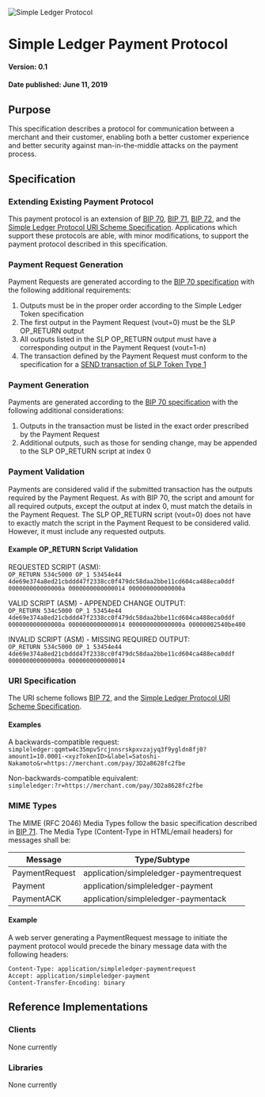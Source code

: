 ![Simple Ledger Protocol](images/SLP-logo-solid-200.png)

# Simple Ledger Payment Protocol

#### Version: 0.1
#### Date published: June 11, 2019

## Purpose

This specification describes a protocol for communication between a merchant and their customer, enabling both a better customer experience and better security against man-in-the-middle attacks on the payment process.

## Specification

### Extending Existing Payment Protocol

This payment protocol is an extension of [BIP 70](https://github.com/bitcoin/bips/blob/master/bip-0070.mediawiki), [BIP 71](https://github.com/bitcoin/bips/blob/master/bip-0071.mediawiki), [BIP 72](https://github.com/bitcoin/bips/blob/master/bip-0072.mediawiki), and the [Simple Ledger Protocol URI Scheme Specification](https://github.com/simpleledger/slp-specifications/blob/token-documents/slp-uri-scheme.md). Applications which support these protocols are able, with minor modifications, to support the payment protocol described in this specification.

### Payment Request Generation

Payment Requests are generated according to the [BIP 70 specification](https://github.com/bitcoin/bips/blob/master/bip-0070.mediawiki#PaymentDetailsPaymentRequest) with the following additional requirements:

1. Outputs must be in the proper order according to the Simple Ledger Token specification
2. The first output in the Payment Request (vout=0) must be the SLP OP_RETURN output
3. All outputs listed in the SLP OP_RETURN output must have a corresponding output in the Payment Request (vout=1-n)
4. The transaction defined by the Payment Request must conform to the specification for a [SEND transaction of SLP Token Type 1](https://github.com/simpleledger/slp-specifications/blob/master/slp-token-type-1.md#send---spend-transaction)

### Payment Generation

Payments are generated according to the [BIP 70 specification](https://github.com/bitcoin/bips/blob/master/bip-0070.mediawiki#Payment) with the following additional considerations:

1. Outputs in the transaction must be listed in the exact order prescribed by the Payment Request
2. Additional outputs, such as those for sending change, may be appended to the SLP OP_RETURN script at index 0

### Payment Validation

Payments are considered valid if the submitted transaction has the outputs required by the Payment Request. As with BIP 70, the script and amount for all required outputs, except the output at index 0, must match the details in the Payment Request. The SLP OP_RETURN script (vout=0) does not have to exactly match the script in the Payment Request to be considered valid. However, it must include any requested outputs.

#### Example OP_RETURN Script Validation

REQUESTED SCRIPT (ASM):</br>
``OP_RETURN 534c5000 OP_1 53454e44 4de69e374a8ed21cbddd47f2338cc0f479dc58daa2bbe11cd604ca488eca0ddf 000000000000000a 0000000000000014 000000000000000a``

VALID SCRIPT (ASM) - APPENDED CHANGE OUTPUT:</br>
``OP_RETURN 534c5000 OP_1 53454e44 4de69e374a8ed21cbddd47f2338cc0f479dc58daa2bbe11cd604ca488eca0ddf 000000000000000a 0000000000000014 000000000000000a 00000002540be400``

INVALID SCRIPT (ASM) - MISSING REQUIRED OUTPUT:</br>
``OP_RETURN 534c5000 OP_1 53454e44 4de69e374a8ed21cbddd47f2338cc0f479dc58daa2bbe11cd604ca488eca0ddf 000000000000000a 0000000000000014``

### URI Specification

The URI scheme follows [BIP 72](https://github.com/bitcoin/bips/blob/master/bip-0072.mediawiki), and the [Simple Ledger Protocol URI Scheme Specification](https://github.com/simpleledger/slp-specifications/blob/token-documents/slp-uri-scheme.md).

#### Examples

A backwards-compatible request:</br>
``simpleledger:qqmtw4c35mpv5rcjnnsrskpxvzajyq3f9ygldn8fj0?amount1=10.0001-<xyzTokenID>&label=Satoshi-Nakamoto&r=https://merchant.com/pay/3D2a8628fc2fbe``

Non-backwards-compatible equivalent:</br>
``simpleledger:?r=https://merchant.com/pay/3D2a8628fc2fbe``

### MIME Types

The MIME (RFC 2046) Media Types follow the basic specification described in [BIP 71](https://github.com/bitcoin/bips/blob/master/bip-0071.mediawiki). The Media Type (Content-Type in HTML/email headers) for messages shall be:

| Message  | Type/Subtype                                  |
| ------------ | ------------------------------------------|
| PaymentRequest | application/simpleledger-paymentrequest |
| Payment      | application/simpleledger-payment          |
| PaymentACK      | application/simpleledger-paymentack    |

#### Example

A web server generating a PaymentRequest message to initiate the payment protocol would precede the binary message data with the following headers:

``Content-Type: application/simpleledger-paymentrequest``</br>
``Accept: application/simpleledger-payment``</br>
``Content-Transfer-Encoding: binary``</br>

## Reference Implementations

### Clients
None currently

### Libraries
None currently
